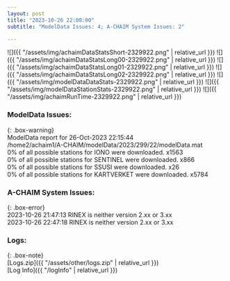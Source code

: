 ```yaml
---
layout: post
title: "2023-10-26 22:00:00"
subtitle: "ModelData Issues: 4; A-CHAIM System Issues: 2"

---
```


![]({{ "/assets/img/achaimDataStatsShort-2329922.png" | relative_url }})
![]({{ "/assets/img/achaimDataStatsLong00-2329922.png" | relative_url }})
![]({{ "/assets/img/achaimDataStatsLong01-2329922.png" | relative_url }})
![]({{ "/assets/img/achaimDataStatsLong02-2329922.png" | relative_url }})
![]({{ "/assets/img/modelDataDataStats-2329922.png" | relative_url }})
![]({{ "/assets/img/modelDataStationStats-2329922.png" | relative_url }})
![]({{ "/assets/img/achaimRunTime-2329922.png" | relative_url }})


### ModelData Issues:  
  
{: .box-warning}  
 ModelData report for 26-Oct-2023 22:15:44   
 /home2/achaim1/A-CHAIM/modelData/2023/299/22/modelData.mat   
 0% of all possible stations for IONO were downloaded. x1563   
 0% of all possible stations for SENTINEL were downloaded. x866   
 0% of all possible stations for SSUSI were downloaded. x26   
 0% of all possible stations for KARTVERKET were downloaded. x5784   
  
### A-CHAIM System Issues:  
  
{: .box-error}  
2023-10-26 21:47:13 RINEX is neither version 2.xx or 3.xx  
2023-10-26 22:47:18 RINEX is neither version 2.xx or 3.xx  

### Logs:  
  
{: .box-note}  
[Logs.zip]({{ "/assets/other/logs.zip" | relative_url }})  
[Log Info]({{ "/logInfo" | relative_url }})  
